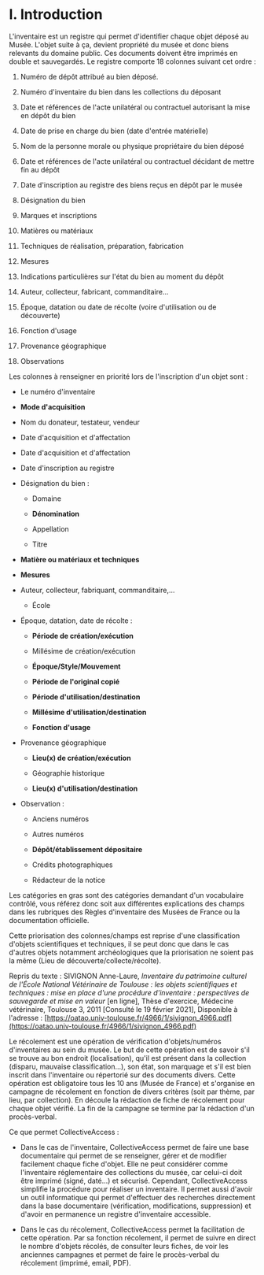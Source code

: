 # **I. Introduction**

L'inventaire est un registre qui permet d'identifier chaque objet déposé au Musée. L'objet suite à ça, devient propriété du musée et donc biens relevants du domaine public. Ces documents doivent être imprimés en double et sauvegardés. Le registre comporte 18 colonnes suivant cet ordre :

1. Numéro de dépôt attribué au bien déposé.

2. Numéro d'inventaire du bien dans les collections du déposant

3. Date et références de l'acte unilatéral ou contractuel autorisant la mise en dépôt du bien
   
4. Date de prise en charge du bien (date d'entrée matérielle)

5. Nom de la personne morale ou physique propriétaire du bien déposé

6. Date et références de l'acte unilatéral ou contractuel décidant de mettre fin au dépôt
   
7. Date d'inscription au registre des biens reçus en dépôt par le musée

8. Désignation du bien

9. Marques et inscriptions

10. Matières ou matériaux

11. Techniques de réalisation, préparation, fabrication

12. Mesures

13. Indications particulières sur l'état du bien au moment du dépôt

14. Auteur, collecteur, fabricant, commanditaire...

15. Époque, datation ou date de récolte (voire d'utilisation ou de découverte)
    
16. Fonction d'usage

17. Provenance géographique

18. Observations

Les colonnes à renseigner en priorité lors de l'inscription d'un objet sont :

-   Le numéro d'inventaire

-   **Mode d'acquisition**

-   Nom du donateur, testateur, vendeur

-   Date d'acquisition et d'affectation

-   Date d'acquisition et d'affectation

-   Date d'inscription au registre

-   Désignation du bien :

    -   Domaine

    -   **Dénomination**

    -   Appellation

    -   Titre

-   **Matière ou matériaux et techniques**

-   **Mesures**

-   Auteur, collecteur, fabriquant, commanditaire,... 

    -   École

-   Époque, datation, date de récolte :

    -   **Période de création/exécution**

    -   Millésime de création/exécution

    -   **Époque/Style/Mouvement**

    -   **Période de l'original copié**

    -   **Période d'utilisation/destination**

    -   **Millésime d'utilisation/destination**

    -   **Fonction d'usage**

-   Provenance géographique

    -   **Lieu(x) de création/exécution**

    -   Géographie historique

    -   **Lieu(x) d'utilisation/destination**

-   Observation :

    -   Anciens numéros

    -   Autres numéros

    -   **Dépôt/établissement dépositaire**

    -   Crédits photographiques

    -   Rédacteur de la notice

Les catégories en gras sont des catégories demandant d'un vocabulaire contrôlé, vous référez donc soit aux différentes explications des champs dans les rubriques des Règles d'inventaire des Musées de France ou la documentation officielle.

Cette priorisation des colonnes/champs est reprise d'une classification d'objets scientifiques et techniques, il se peut donc que dans le cas d'autres objets notamment archéologiques que la priorisation ne soient pas la même (Lieu de découverte/collecte/récolte).

Repris du texte : SIVIGNON Anne-Laure, *Inventaire du patrimoine culturel de l'École National Vétérinaire de Toulouse : les objets
scientifiques et techniques : mise en place d'une procédure d'inventaire : perspectives de sauvegarde et mise en valeur* \[en ligne\], Thèse d'exercice, Médecine vétérinaire, Toulouse 3, 2011 \[Consulté le 19 février 2021\], Disponible à l'adresse : [https://oatao.univ-toulouse.fr/4966/1/sivignon_4966.pdf](https://oatao.univ-toulouse.fr/4966/1/sivignon_4966.pdf)

Le récolement est une opération de vérification d'objets/numéros d'inventaires au sein du musée. Le but de cette opération est de savoir s'il se trouve au bon endroit (localisation), qu'il est présent dans la collection (disparu, mauvaise classification...), son état, son marquage et s'il est bien inscrit dans l'inventaire ou répertorié sur des documents divers. Cette opération est obligatoire tous les 10 ans (Musée de France) et s'organise en campagne de récolement en fonction de divers critères (soit par thème, par lieu, par collection). En découle la rédaction de fiche de récolement pour chaque objet vérifié. La fin de la campagne se termine par la rédaction d'un procès-verbal.

Ce que permet CollectiveAccess :

-   Dans le cas de l'inventaire, CollectiveAccess permet de faire une base documentaire qui permet de se renseigner, gérer et de modifier facilement chaque fiche d'objet. Elle ne peut considérer comme l'inventaire réglementaire des collections du musée, car celui-ci doit être imprimé (signé, daté...) et sécurisé. Cependant, CollectiveAccess simplifie la procédure pour réaliser un inventaire. Il permet aussi d'avoir un outil informatique qui permet d'effectuer des recherches directement dans la base documentaire (vérification, modifications, suppression) et d'avoir en permanence un registre d'inventaire accessible.
    
-   Dans le cas du récolement, CollectiveAccess permet la facilitation de cette opération. Par sa fonction récolement, il permet de suivre en direct le nombre d'objets récolés, de consulter leurs fiches, de voir les anciennes campagnes et permet de faire le procès-verbal du récolement (imprimé, email, PDF).
